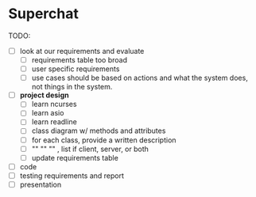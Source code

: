 # Superchat




TODO:
- [ ] look at our requirements and evaluate
  * [ ] requirements table too broad
  * [ ] user specific requirements
  * [ ] use cases should be based on actions and what the system does, not things in the system.
- [ ] **project design**
  * [ ] learn ncurses
  * [ ] learn asio
  * [ ] learn readline
  * [ ] class diagram w/ methods and attributes
  * [ ] for each class, provide a written description
  * [ ] ""   ""   ""  , list if client, server, or both
  * [ ] update requirements table
- [ ] code
- [ ] testing requirements and report
- [ ] presentation
